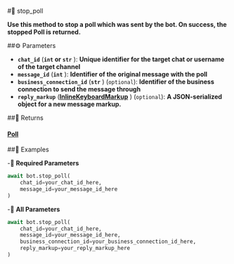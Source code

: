 #🔧 stop_poll

**Use this method to stop a poll which was sent by the bot. On success, the stopped Poll is returned.**

##⚙️ Parameters

- **`chat_id`** (**`int` or `str`** ): **Unique identifier for the target chat or username of the target channel**
- **`message_id`** (**`int`** ): **Identifier of the original message with the poll**
- **`business_connection_id`** (**`str`** ) (`optional`): **Identifier of the business connection to send the message through**
- **`reply_markup`** (**[InlineKeyboardMarkup](../types/InlineKeyboardMarkup.md)** ) (`optional`): **A JSON-serialized object for a new message markup.**

##📲 Returns

#### [Poll](../types/Poll.md)

##📀 Examples

-🪫 **Required Parameters**

```python
await bot.stop_poll(
    chat_id=your_chat_id_here,
    message_id=your_message_id_here
)
```

-🔋 **All Parameters**

```python
await bot.stop_poll(
    chat_id=your_chat_id_here,
    message_id=your_message_id_here,
    business_connection_id=your_business_connection_id_here,
    reply_markup=your_reply_markup_here
)
```
